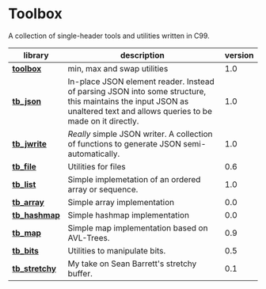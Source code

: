 # Toolbox

A collection of single-header tools and utilities written in C99.

| library | description | version
|---------|-------------|---------------
**[toolbox](toolbox.h)** | min, max and swap utilities | 1.0
**[tb_json](tb_json.h)** | In-place JSON element reader. Instead of parsing JSON into some structure, this maintains the input JSON as unaltered text and allows queries to be made on it directly. | 1.0
**[tb_jwrite](tb_jwrite.h)** | *Really* simple JSON writer. A collection of functions to generate JSON semi-automatically. | 1.0
**[tb_file](tb_file.h)** | Utilities for files | 0.6
**[tb_list](tb_list.h)** | Simple implemetation of an ordered array or sequence. | 1.0 
**[tb_array](tb_array.h)** | Simple array implementation | 0.0 
**[tb_hashmap](tb_hashmap.h)** | Simple hashmap implementation | 0.0 
**[tb_map](tb_map.h)** | Simple map implementation based on AVL-Trees. | 0.9 
**[tb_bits](tb_bits.h)** | Utilities to manipulate bits. | 0.5 
**[tb_stretchy](tb_stretchy.h)** | My take on Sean Barrett's stretchy buffer. | 0.1 
